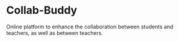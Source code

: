 # Collab-Buddy
Online platform to enhance the collaboration between students and teachers, as well as between teachers.
